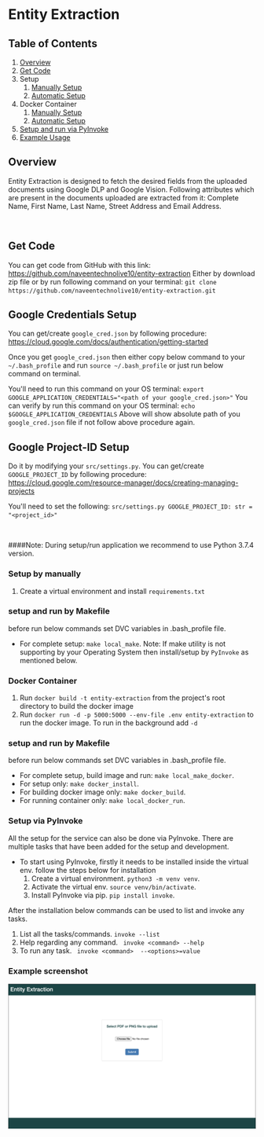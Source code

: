 # Entity Extraction

## Table of Contents 
1. [Overview](#overview)
2. [Get Code](#getcode)
3. Setup
    1. [Manually Setup](#setup)
    2. [Automatic Setup](#setupbymakefile)
4. Docker Container
    1. [Manually Setup](#docker)
    2. [Automatic Setup](#dockersetupbymakefile)
5. [Setup and run via PyInvoke](#pyinvoke)
7. [Example Usage](#example)

<a name="overview"></a>

## Overview

Entity Extraction is designed to fetch the desired fields from the uploaded documents using Google DLP and Google Vision. Following attributes which are present in the documents uploaded are extracted from it: Complete Name, First Name, Last Name, Street Address and Email Address.

<br>
<a name="getcode"></a>

## Get Code

  You can get code from GitHub with this link: https://github.com/naveentechnolive10/entity-extraction
  Either by download zip file or by run following command on your terminal:
    ```
      git clone https://github.com/naveentechnolive10/entity-extraction.git
    ```

<a name="installation"></a>

## Google Credentials Setup
  
  You can get/create `google_cred.json` by following procedure: https://cloud.google.com/docs/authentication/getting-started

  Once you get `google_cred.json` then either copy below command to your `~/.bash_profile` and run `source ~/.bash_profile` or just run below command on terminal. 
  
  You'll need to run this command on your OS terminal:
    ```
      export GOOGLE_APPLICATION_CREDENTIALS="<path of your google_cred.json>"
    ```
  You can verify by run this command on your OS terminal:
    ```
      echo $GOOGLE_APPLICATION_CREDENTIALS
    ```
  Above will show absolute path of you `google_cred.json` file if not follow above procedure again.
  
## Google Project-ID Setup
  
  Do it by modifying your `src/settings.py`.
  You can get/create `GOOGLE_PROJECT_ID` by following procedure: https://cloud.google.com/resource-manager/docs/creating-managing-projects
  
  You'll need to set the following:
    ```src/settings.py
    GOOGLE_PROJECT_ID: str = "<project_id>"
    ```

<br>
<a name="setup"></a>

####Note: During setup/run application we recommend to use Python 3.7.4 version.

### Setup by manually
1. Create a virtual environment and install `requirements.txt`

<a name="setupbymakefile"></a>

### setup and run by Makefile
before run below commands set DVC variables in .bash_profile file.
- For complete setup: ```make local_make```.
Note: If make utility is not supporting by your Operating System then install/setup by `PyInvoke` as mentioned below.

<a name="docker"></a>

### Docker Container
1. Run `docker build -t entity-extraction` from the project's root directory to
 build the docker image
2. Run `docker run -d -p 5000:5000 --env-file .env entity-extraction` to run the docker image. To run
 in the background add `-d` 

<a name="dockersetupbymakefile"></a>

### setup and run by Makefile
before run below commands set DVC variables in .bash_profile file.
- For complete setup, build image and run: ```make local_make_docker```. 
- For setup only: ```make docker_install```.
- For building docker image only: ```make docker_build```.
- For running container only: ```make local_docker_run```.

<a name="pyinvoke"></a>
### Setup via PyInvoke
All the setup for the service can also be done via PyInvoke. There are multiple tasks 
that have been added for the setup and development.

- To start using PyInvoke, firstly it needs to be installed inside the virtual env. follow the steps 
  below for installation
  1) Create a virtual environment. ```python3 -m venv venv```.
  2) Activate the virtual env. ```source venv/bin/activate```. 
  3) Install PyInvoke via pip. ```pip install invoke```.
    
After the installation below commands can be used to list and invoke any tasks.
1) List all the tasks/commands. ```invoke --list```
2) Help regarding any command. ``` invoke <command> --help```
3) To run any task. ``` invoke <command>  --<options>=value```

### Example screenshot

![plot](./templates/Image1.png)

